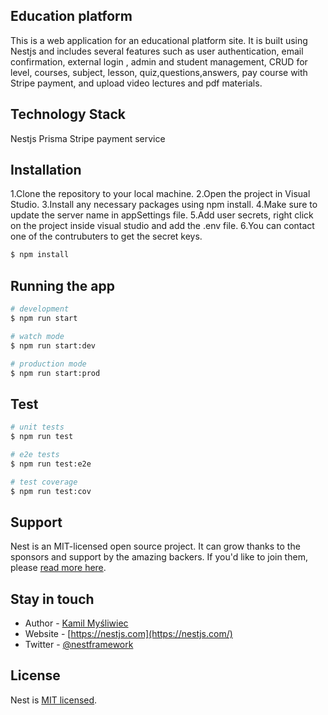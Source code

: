 
## Education platform

This is a web application for an educational  platform site. It is built using Nestjs and  includes several features such as user authentication, email confirmation, external login , admin and student management, CRUD for level, courses, subject, lesson, quiz,questions,answers, pay course with Stripe payment, and upload video lectures and pdf materials. 

## Technology Stack
Nestjs
Prisma
Stripe payment service

## Installation
1.Clone the repository to your local machine.
2.Open the project in Visual Studio.
3.Install any necessary packages using npm install.
4.Make sure to update the server name in appSettings file.
5.Add user secrets, right click on the project inside visual studio and add the .env file.
6.You can contact one of the contrubuters to get the secret keys.

```bash
$ npm install
```

## Running the app

```bash
# development
$ npm run start

# watch mode
$ npm run start:dev

# production mode
$ npm run start:prod
```

## Test

```bash
# unit tests
$ npm run test

# e2e tests
$ npm run test:e2e

# test coverage
$ npm run test:cov
```

## Support

Nest is an MIT-licensed open source project. It can grow thanks to the sponsors and support by the amazing backers. If you'd like to join them, please [read more here](https://docs.nestjs.com/support).

## Stay in touch

- Author - [Kamil Myśliwiec](https://kamilmysliwiec.com)
- Website - [https://nestjs.com](https://nestjs.com/)
- Twitter - [@nestframework](https://twitter.com/nestframework)

## License

Nest is [MIT licensed](LICENSE).
